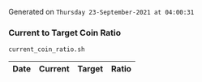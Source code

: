 Generated on `Thursday 23-September-2021 at 04:00:31`

### Current to Target Coin Ratio
`current_coin_ratio.sh`

Date|Current|Target|Ratio
---|---|---|---

